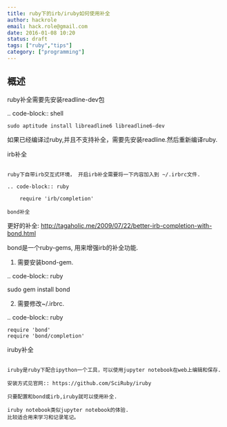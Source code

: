 ```yaml
---
title: ruby下的irb/iruby如何使用补全
author: hackrole
email: hack.role@gmail.com
date: 2016-01-08 10:20
status: draft
tags: ["ruby","tips"]
category: ["programming"]
---
```





概述
----

ruby补全需要先安装readline-dev包

.. code-block:: shell

    sudo aptitude install libreadline6 libreadline6-dev

如果已经编译过ruby,并且不支持补全，需要先安装readline.然后重新编译ruby.

irb补全
~~~~~~~

ruby下自带irb交互式环境， 开启irb补全需要将一下内容加入到 ~/.irbrc文件.

.. code-block:: ruby

    require 'irb/completion'

bond补全
~~~~~~~~

更好的补全: http://tagaholic.me/2009/07/22/better-irb-completion-with-bond.html

bond是一个ruby-gems, 用来增强irb的补全功能.

1) 需要安装bond-gem.

.. code-block:: ruby

   sudo gem install bond

2) 需要修改~/.irbrc.

.. code-block:: ruby

    require 'bond'
    require 'bond/completion'

iruby补全
~~~~~~~~~

iruby是ruby下配合ipython一个工具，可以使用jupyter notebook在web上编辑和保存.

安装方式见官网:: https://github.com/SciRuby/iruby

只要配置和bond或irb,iruby就可以使用补全.

iruby notebook类似jupyter notebook的体验.
比较适合用来学习和记录笔记。
